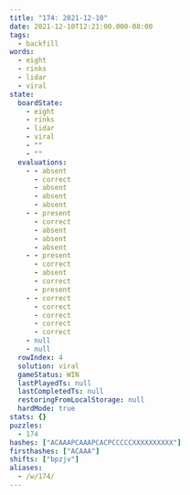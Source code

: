```yaml
---
title: "174: 2021-12-10"
date: 2021-12-10T12:21:00.000-08:00
tags:
  - backfill
words:
  - eight
  - rinks
  - lidar
  - viral
state:
  boardState:
    - eight
    - rinks
    - lidar
    - viral
    - ""
    - ""
  evaluations:
    - - absent
      - correct
      - absent
      - absent
      - absent
    - - present
      - correct
      - absent
      - absent
      - absent
    - - present
      - correct
      - absent
      - correct
      - present
    - - correct
      - correct
      - correct
      - correct
      - correct
    - null
    - null
  rowIndex: 4
  solution: viral
  gameStatus: WIN
  lastPlayedTs: null
  lastCompletedTs: null
  restoringFromLocalStorage: null
  hardMode: true
stats: {}
puzzles:
  - 174
hashes: ["ACAAAPCAAAPCACPCCCCCXXXXXXXXXX"]
firsthashes: ["ACAAA"]
shifts: ["bpzjv"]
aliases:
  - /w/174/
---
```

<!-- more -->
